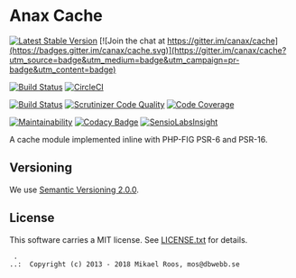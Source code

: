 Anax Cache
========================

[![Latest Stable Version](https://poser.pugx.org/anax/cache/v/stable)](https://packagist.org/packages/anax/cache)
[![Join the chat at https://gitter.im/canax/cache](https://badges.gitter.im/canax/cache.svg)](https://gitter.im/canax/cache?utm_source=badge&utm_medium=badge&utm_campaign=pr-badge&utm_content=badge)

[![Build Status](https://travis-ci.org/canax/cache.svg?branch=master)](https://travis-ci.org/canax/cache)
[![CircleCI](https://circleci.com/gh/canax/cache.svg?style=svg)](https://circleci.com/gh/canax/cache)

[![Build Status](https://scrutinizer-ci.com/g/canax/cache/badges/build.png?b=master)](https://scrutinizer-ci.com/g/canax/cache/build-status/master)
[![Scrutinizer Code Quality](https://scrutinizer-ci.com/g/canax/cache/badges/quality-score.png?b=master)](https://scrutinizer-ci.com/g/canax/cache/?branch=master)
[![Code Coverage](https://scrutinizer-ci.com/g/canax/cache/badges/coverage.png?b=master)](https://scrutinizer-ci.com/g/canax/cache/?branch=master)

[![Maintainability](https://api.codeclimate.com/v1/badges/34aa545900e6f847008a/maintainability)](https://codeclimate.com/github/canax/cache/maintainability)
[![Codacy Badge](https://api.codacy.com/project/badge/Grade/dbcd686d6f27475f82b04cab145065a8)](https://www.codacy.com/app/mosbth/cache?utm_source=github.com&amp;utm_medium=referral&amp;utm_content=canax/cache&amp;utm_campaign=Badge_Grade)
[![SensioLabsInsight](https://insight.sensiolabs.com/projects/ffaba555-b182-471d-8aca-e58c68a5dcf9/mini.png)](https://insight.sensiolabs.com/projects/ffaba555-b182-471d-8aca-e58c68a5dcf9)

A cache module implemented inline with PHP-FIG PSR-6 and PSR-16.



Versioning
------------------

We use [Semantic Versioning 2.0.0](https://semver.org/spec/v2.0.0.html).



License
------------------

This software carries a MIT license. See [LICENSE.txt](LICENSE.txt) for details.



```
 .  
..:  Copyright (c) 2013 - 2018 Mikael Roos, mos@dbwebb.se
```
